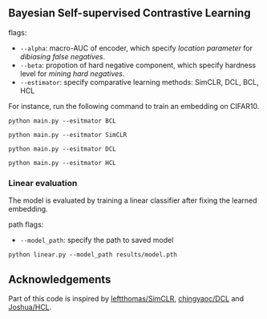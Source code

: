 
## Bayesian Self-supervised Contrastive Learning

flags:
  - `--alpha`: macro-AUC of encoder, which specify *location parameter* for *dibiasing false negatives*.
  - `--beta`: propotion of hard negative component, which specify hardness level for *mining hard negatives*.
  - `--estimator`: specify comparative learning methods: SimCLR, DCL, BCL, HCL


For instance, run the following command to train an embedding on CIFAR10.
```
python main.py --esitmator BCL
```
```
python main.py --esitmator SimCLR
```
```
python main.py --esitmator DCL
```

```
python main.py --esitmator HCL
```

### Linear evaluation
The model is evaluated by training a linear classifier after fixing the learned embedding.

path flags:
  - `--model_path`: specify the path to saved model
```
python linear.py --model_path results/model.pth
```

## Acknowledgements

Part of this code is inspired by [leftthomas/SimCLR](https://github.com/leftthomas/SimCLR), [chingyaoc/DCL](https://github.com/chingyaoc/DCL) and [Joshua/HCL](https://github.com/joshr17/HCL).
